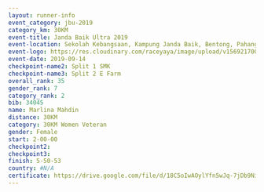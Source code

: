 ```yaml
---
layout: runner-info 
event_category: jbu-2019 
category_km: 30KM 
event-title: Janda Baik Ultra 2019 
event-location: Sekolah Kebangsaan, Kampung Janda Baik, Bentong, Pahang, Malaysia 
event-logo: https://res.cloudinary.com/raceyaya/image/upload/v1569217009/logo/janda-baik_vch1pc.jpg 
event-date: 2019-09-14 
checkpoint-name2: Split 1 SMK 
checkpoint-name3: Split 2 E Farm 
overall_rank: 35
gender_rank: 7
category_rank: 2
bib: 34045
name: Marlina Mahdin
distance: 30KM
category: 30KM Women Veteran
gender: Female
start: 2-00-00
checkpoint2: 
checkpoint3: 
finish: 5-50-53
country: #N/A
certificate: https://drive.google.com/file/d/18C5oIwAOylYfn5wJq-7jDb9NiRPzAOSL/view?usp=sharing
---
```

